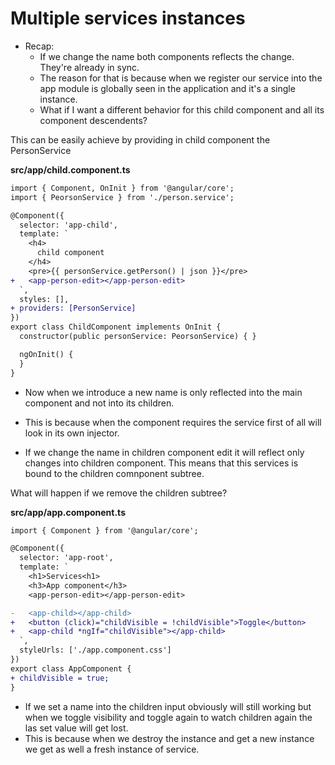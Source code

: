 # Multiple services instances

* Recap:
  - If we change the name both components reflects the change. They're already in sync.
  - The reason for that is because when we register our service into the app module is globally seen in the application and it's a single instance.
  - What if I want a different behavior for this child component and all its component descendents?
  

This can be easily achieve by providing in child component the PersonService

__src/app/child.component.ts__

```diff
import { Component, OnInit } from '@angular/core';
import { PeorsonService } from './person.service';

@Component({
  selector: 'app-child',
  template: `
    <h4>
      child component
    </h4>
    <pre>{{ personService.getPerson() | json }}</pre>
+   <app-person-edit></app-person-edit>
  `,
  styles: [],
+ providers: [PersonService]
})
export class ChildComponent implements OnInit {
  constructor(public personService: PeorsonService) { }

  ngOnInit() {
  }
}

```

* Now when we introduce a new name is only reflected into the main component and not into its children.

* This is because when the component requires the service first of all will look in its own injector.

* If we change the name in children component edit it will reflect only changes into children component. This means that this services is bound to the children comnponent subtree.

What will happen if we remove the children subtree?

__src/app/app.component.ts__

```diff app.component.ts
import { Component } from '@angular/core';

@Component({
  selector: 'app-root',
  template: `
    <h1>Services<h1>
    <h3>App component</h3>
    <app-person-edit></app-person-edit>

-   <app-child></app-child>
+   <button (click)="childVisible = !childVisible">Toggle</button>
+   <app-child *ngIf="childVisible"></app-child>
  `,
  styleUrls: ['./app.component.css']
})
export class AppComponent {
+ childVisible = true;
}

```
* If we set a name into the children input obviously will still working but when we toggle visibility and toggle again to watch children again the las set value will get lost. 
* This is because when we destroy the instance and get a new instance we get as well a fresh instance of service.

